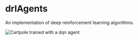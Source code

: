 # drlAgents

An implementation of deep reinforcement learning algorithms.

![Cartpole trained with a dqn agent](https://github.com/williambankes/drlAgents/blob/master/figures/cartpole.gif?raw=true)
